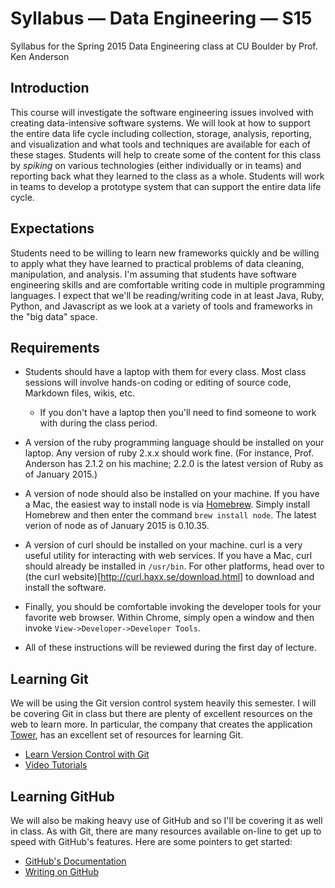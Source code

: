 # Syllabus &mdash; Data Engineering &mdash; S15

Syllabus for the Spring 2015 Data Engineering class at CU Boulder
by Prof. Ken Anderson

## Introduction

This course will investigate the software engineering issues
involved with creating data-intensive software systems.
We will look at how to support the entire data life cycle including
collection, storage, analysis, reporting, and visualization and
what tools and techniques are available for each of these stages.
Students will help to create some of the content for this class by
_spiking_ on various technologies (either individually or in teams)
and reporting back what they learned to the class as a whole. Students
will work in teams to develop a prototype system that can support
the entire data life cycle.

## Expectations

Students need to be willing to learn new frameworks quickly and be
willing to apply what they have learned to practical problems of data
cleaning, manipulation, and analysis. I'm assuming that students have
software engineering skills and are comfortable writing code in
multiple programming languages. I expect that we'll be reading/writing
code in at least Java, Ruby, Python, and Javascript as we look at a
variety of tools and frameworks in the "big data" space.

## Requirements

- Students should have a laptop with them for every class. Most class
sessions will involve hands-on coding or editing of source code, Markdown
files, wikis, etc.

  - If you don't have a laptop then you'll need to find someone to work
    with during the class period.

- A version of the ruby programming language should be installed on your
laptop. Any version of ruby 2.x.x should work fine. (For instance, Prof.
Anderson has 2.1.2 on his machine; 2.2.0 is the latest version of Ruby as
of January 2015.)

- A version of node should also be installed on your machine. If you have
a Mac, the easiest way to install node is via [Homebrew](brew.sh). Simply
install Homebrew and then enter the command `brew install node`. The
latest verion of node as of January 2015 is 0.10.35.

- A version of curl should be installed on your machine. curl is a very useful
utility for interacting with web services. If you have a Mac, curl should already
be installed in `/usr/bin`. For other platforms, head over to
(the curl website)[http://curl.haxx.se/download.html] to download and install
the software.

- Finally, you should be comfortable invoking the developer tools for
your favorite web browser. Within Chrome, simply open a window and then
invoke `View->Developer->Developer Tools`.

- All of these instructions will be reviewed during the first day of
lecture.

## Learning Git

We will be using the Git version control system heavily this semester. I will be covering Git in class but there are plenty of excellent resources on the web to learn more. In particular, the company that creates the application [Tower](http://www.git-tower.com), has an excellent set of resources for learning Git.

- [Learn Version Control with Git](http://www.git-tower.com/learn/)
- [Video Tutorials](http://www.git-tower.com/learn/videos)

## Learning GitHub

We will also be making heavy use of GitHub and so I'll be covering it as well in class. As with Git, there are many resources available on-line to get up to speed with GitHub's features. Here are some pointers to get started:

- [GitHub's Documentation](https://help.github.com)
- [Writing on GitHub](https://help.github.com/articles/writing-on-github/)

